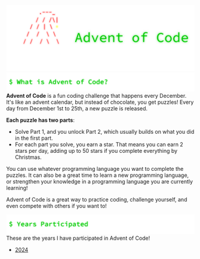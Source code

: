 ![AdventOfCode](https://github.com/luddekn/advent-of-code/blob/master/images/AdventOfCodeLogo.png?raw=true)
![AboutAoC](https://github.com/luddekn/advent-of-code/blob/master/images/AboutAoC.png?raw=true)
**Advent of Code** is a fun coding challenge that happens every December. It's like an advent calendar, but instead of chocolate, you get puzzles! Every day from December 1st to 25th, a new puzzle is released.

**Each puzzle has two parts**:

- Solve Part 1, and you unlock Part 2, which usually builds on what you did in the first part.
- For each part you solve, you earn a star. That means you can earn 2 stars per day, adding up to 50 stars if you complete everything by Christmas.

You can use whatever programming language you want to complete the puzzles. It can also be a great time to learn a new programming language, or strengthen your knowledge in a programming language you are currently learning!

Advent of Code is a great way to practice coding, challenge yourself, and even compete with others if you want to!

![YearsParticipated](https://github.com/luddekn/advent-of-code/blob/master/images/Years-Participated.png?raw=true)
These are the years I have participated in Advent of Code!
- [2024](https://github.com/luddekn/advent-of-code/tree/master/2024)

